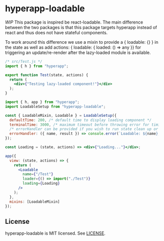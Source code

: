# hyperapp-loadable
*WIP*
This package is inspired be react-loadable.  The main difference between the two packages is that this package targets hyperapp instead of react and thus does not have stateful components.

To work around this difference we use a mixin to provide a { loadable: {} } in the state as well as add actions: { loadable: { loaded: () => any }} for triggering an update/re-render after the lazy-loaded module is available.

```jsx
/* src/Test.js */
import { h } from "hyperapp";

export function Test(state, actions) {
  return (
    <div>{"Testing lazy-loaded component!"}</div>
  );
}
```

```jsx
import { h, app } from "hyperapp";
import LoadableSetup from "hyperapp-loadable";

const { LoadableMixin, Loadable } = LoadableSetup({
  defaultTime: 200, /* default time to display loading component */
  terminalTime: 3000, /* maximum timeout before throwing error for timing out */
  /* errorHandler can be provided if you wish to run state clean up or trigger a retry of the dynamic import */
  errorHandler: ({ name, result }) => console.error(`Loadable: ${name}, error: ${result}`)
});

const Loading = (state, actions) => <div>{"Loading..."}</div>;

app({
  view: (state, actions) => {
    return (
      <Loadable 
        name={"/Test"}
        loader={() => import("./Test")}
        loading={Loading}
      />
    );
  },
  mixins: [LoadableMixin]
});
```

## License

hyperapp-loadable is MIT licensed. See [LICENSE](LICENSE.md).

